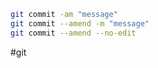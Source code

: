 ```bash
git commit -am "message"
git commit --amend -m "message"
git commit --amend --no-edit
```

#git 